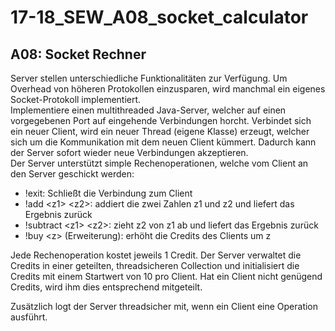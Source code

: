 # 17-18_SEW_A08_socket_calculator
## A08: Socket Rechner

Server stellen unterschiedliche Funktionalitäten zur Verfügung. Um Overhead von höheren Protokollen einzusparen, wird manchmal ein eigenes Socket-Protokoll implementiert.  
Implementiere einen multithreaded Java-Server, welcher auf einen vorgegebenen Port auf eingehende Verbindungen horcht. Verbindet sich ein neuer Client, wird ein neuer Thread (eigene Klasse) erzeugt, welcher sich um die Kommunikation mit dem neuen Client kümmert. Dadurch kann der Server sofort wieder neue Verbindungen akzeptieren.  
Der Server unterstützt simple Rechenoperationen, welche vom Client an den Server geschickt
werden:

* !exit: Schließt die Verbindung zum Client
* !add \<z1> \<z2>: addiert die zwei Zahlen z1 und z2 und liefert das Ergebnis zurück
* !subtract \<z1> \<z2>: zieht z2 von z1 ab und liefert das Ergebnis zurück
* !buy \<z> (Erweiterung): erhöht die Credits des Clients um z

Jede Rechenoperation kostet jeweils 1 Credit. Der Server verwaltet die Credits in einer geteilten, threadsicheren Collection und initialisiert die Credits mit einem Startwert von 10 pro Client. Hat ein Client nicht genügend Credits, wird ihm dies entsprechend mitgeteilt.

Zusätzlich logt der Server threadsicher mit, wenn ein Client eine Operation ausführt.
